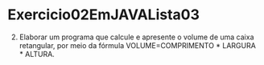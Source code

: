 # Exercicio02EmJAVALista03
2) Elaborar um programa que calcule e apresente o volume de uma caixa retangular, por meio da fórmula VOLUME=COMPRIMENTO * LARGURA * ALTURA. 
